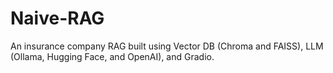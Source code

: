 # Naive-RAG
An insurance company RAG built using Vector DB (Chroma and FAISS), LLM (Ollama, Hugging Face, and OpenAI), and Gradio.
